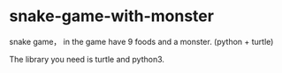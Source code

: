 # snake-game-with-monster
snake game， in the game have 9 foods and a monster. (python + turtle)

The library you need is turtle and python3.
